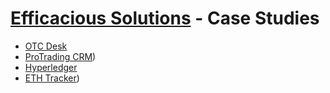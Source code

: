 # [Efficacious Solutions](https://efficacious.in) - Case Studies

- [OTC Desk](otc-desk.md)
- [ProTrading CRM](uprofit.md))
- [Hyperledger](hyperledger.md)
- [ETH Tracker](eth-tracker.md))


